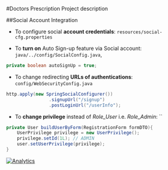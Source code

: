 #Doctors Prescription
Project description

##Social Account Integration

- To configure social **account credentials**:
`resources/social-cfg.properties` 



- To **turn on** Auto Sign-up feature via Social account:
`java/../config/SocialConfig.java`,

```java
private boolean autoSignUp = true;
```



- To change redirecting **URLs of authentications**: `config/WebSecurityConfig.java`
```java
http.apply(new SpringSocialConfigurer())
                .signupUrl("/signup")
                .postLoginUrl("/userInfo");
```

- To **change privilege** instead of *Role_User* i.e. *Role_Admin*: ``
```java
private User buildUserByForm(RegistrationForm formDTO){
    UserPrivilege privilege = new UserPrivilege();
    privilege.setId(1L); // ADMIN
    user.setUserPrivilege(privilege);
}
``` 


[![Analytics](https://ga-beacon.appspot.com/UA-129757738-3/Spr_Doc_Pres/readme?pixel)](https://github.com/igrigorik/ga-beacon)
